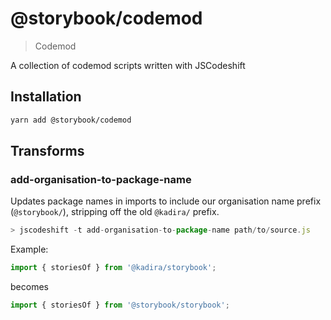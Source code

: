 # @storybook/codemod

> Codemod

A collection of codemod scripts written with JSCodeshift

## Installation

```sh
yarn add @storybook/codemod
```

## Transforms

### add-organisation-to-package-name

Updates package names in imports to include our organisation name prefix
(`@storybook/`), stripping off the old `@kadira/` prefix.

```js
> jscodeshift -t add-organisation-to-package-name path/to/source.js
```

Example:

```js
import { storiesOf } from '@kadira/storybook';
```

 becomes

```js
import { storiesOf } from '@storybook/storybook';
```
